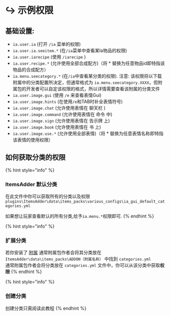 # ↪ 示例权限

## 基础设置:

* `ia.user.ia` (打开 `/ia` 菜单的权限)
* `ia.user.ia.seeitem.*` (在`/ia`菜单中查看某Ia物品的权限)
* `ia.user.iarecipe` (使用 `/iarecipe` )
* `ia.user.recipe.*` (允许使用全部合成配方)（将 * 替换为任意物品id即特指该物品的合成配方）
* `ia.menu.seecategory.*` (在`/ia`中查看某分类的权限). 注意: 该权限将以下载附属中的分类配置所决定，但通常格式为 `ia.menu.seecategory.XXXX`，但附属包的开发者可以自定该权限的格式，所以详情需要查看该附属的分类文件
* `ia.user.image.gui` (使用 `/e` 来查看表情Gui)
* `ia.user.image.hints` (在使用`/e`和TAB时补全表情符号)
* `ia.user.image.chat` (允许使用表情在 聊天栏 )
* `ia.user.image.command` (允许使用表情在 命令 中)
* `ia.user.image.sign` (允许使用表情在 告示牌 上)
* `ia.user.image.book` (允许使用表情在 书 上)
* `ia.user.image.use.*` (允许使用全部表情)（将 * 替换为任意表情名称即特指该表情的使用权限）

## 如何获取分类的权限

{% hint style="info" %}
### ItemsAdder 默认分类

在此文件中你可以获取所有的分类以及权限
 `plugins\ItemsAdder\data\items_packs\various_configs\ia_gui_default_categories.yml`

如果想让玩家查看默认的所有分类,给予`ia.menu.*`权限即可.
{% endhint %}

{% hint style="info" %}
### 扩展分类

若你安装了 [附属](https://addons.plugin.ga/itemsadder/) 通常附属包作者会将其分类放在 `ItemsAdder\data\items_packs\ADDON（附属名称）` 中找到  `categories.yml`
<br>通常附属包作者会将分类放在 `categories.yml` 文件中，你可以从该分类中获取**权限**
{% endhint %}

{% hint style="info" %}
### 创建分类

创建分类只需阅读此教程
{% endhint %}



